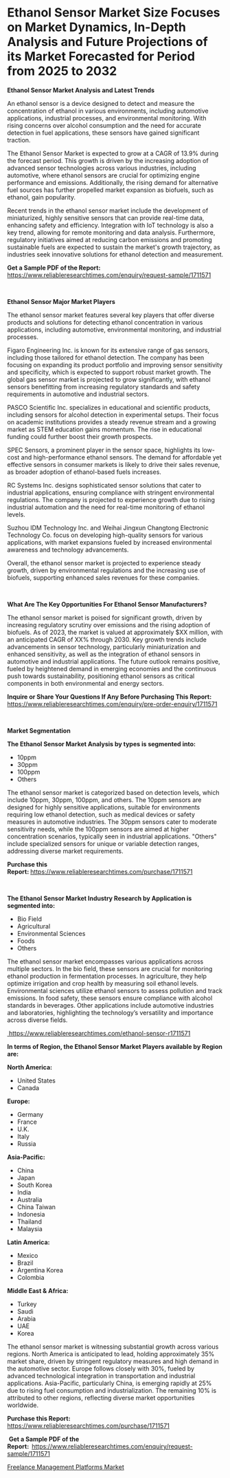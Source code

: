 <p><h1>Ethanol Sensor Market Size Focuses on Market Dynamics, In-Depth Analysis and Future Projections of its Market Forecasted for Period from 2025 to 2032</h1></p><p><strong>Ethanol Sensor Market Analysis and Latest Trends</strong></p>
<p><p>An ethanol sensor is a device designed to detect and measure the concentration of ethanol in various environments, including automotive applications, industrial processes, and environmental monitoring. With rising concerns over alcohol consumption and the need for accurate detection in fuel applications, these sensors have gained significant traction. </p><p>The Ethanol Sensor Market is expected to grow at a CAGR of 13.9% during the forecast period. This growth is driven by the increasing adoption of advanced sensor technologies across various industries, including automotive, where ethanol sensors are crucial for optimizing engine performance and emissions. Additionally, the rising demand for alternative fuel sources has further propelled market expansion as biofuels, such as ethanol, gain popularity.</p><p>Recent trends in the ethanol sensor market include the development of miniaturized, highly sensitive sensors that can provide real-time data, enhancing safety and efficiency. Integration with IoT technology is also a key trend, allowing for remote monitoring and data analysis. Furthermore, regulatory initiatives aimed at reducing carbon emissions and promoting sustainable fuels are expected to sustain the market's growth trajectory, as industries seek innovative solutions for ethanol detection and measurement.</p></p>
<p><strong>Get a Sample PDF of the Report:&nbsp;</strong> <a href="https://www.reliableresearchtimes.com/enquiry/request-sample/1711571?utm_campaign=2714&utm_medium=2&utm_source=Github&utm_content=ia&utm_term=27032025&utm_id=ethanol-sensor">https://www.reliableresearchtimes.com/enquiry/request-sample/1711571</a></p>
<p>&nbsp;</p>
<p><strong>Ethanol Sensor Major Market Players</strong></p>
<p><p>The ethanol sensor market features several key players that offer diverse products and solutions for detecting ethanol concentration in various applications, including automotive, environmental monitoring, and industrial processes. </p><p>Figaro Engineering Inc. is known for its extensive range of gas sensors, including those tailored for ethanol detection. The company has been focusing on expanding its product portfolio and improving sensor sensitivity and specificity, which is expected to support robust market growth. The global gas sensor market is projected to grow significantly, with ethanol sensors benefitting from increasing regulatory standards and safety requirements in automotive and industrial sectors.</p><p>PASCO Scientific Inc. specializes in educational and scientific products, including sensors for alcohol detection in experimental setups. Their focus on academic institutions provides a steady revenue stream and a growing market as STEM education gains momentum. The rise in educational funding could further boost their growth prospects.</p><p>SPEC Sensors, a prominent player in the sensor space, highlights its low-cost and high-performance ethanol sensors. The demand for affordable yet effective sensors in consumer markets is likely to drive their sales revenue, as broader adoption of ethanol-based fuels increases.</p><p>RC Systems Inc. designs sophisticated sensor solutions that cater to industrial applications, ensuring compliance with stringent environmental regulations. The company is projected to experience growth due to rising industrial automation and the need for real-time monitoring of ethanol levels.</p><p>Suzhou IDM Technology Inc. and Weihai Jingxun Changtong Electronic Technology Co. focus on developing high-quality sensors for various applications, with market expansions fueled by increased environmental awareness and technology advancements.</p><p>Overall, the ethanol sensor market is projected to experience steady growth, driven by environmental regulations and the increasing use of biofuels, supporting enhanced sales revenues for these companies.</p></p>
<p>&nbsp;</p>
<p><strong>What Are The Key Opportunities For Ethanol Sensor Manufacturers?</strong></p>
<p><p>The ethanol sensor market is poised for significant growth, driven by increasing regulatory scrutiny over emissions and the rising adoption of biofuels. As of 2023, the market is valued at approximately $XX million, with an anticipated CAGR of XX% through 2030. Key growth trends include advancements in sensor technology, particularly miniaturization and enhanced sensitivity, as well as the integration of ethanol sensors in automotive and industrial applications. The future outlook remains positive, fueled by heightened demand in emerging economies and the continuous push towards sustainability, positioning ethanol sensors as critical components in both environmental and energy sectors.</p></p>
<p><strong>Inquire or Share Your Questions If Any Before Purchasing This Report:</strong> <a href="https://www.reliableresearchtimes.com/enquiry/pre-order-enquiry/1711571?utm_campaign=2714&utm_medium=2&utm_source=Github&utm_content=ia&utm_term=27032025&utm_id=ethanol-sensor">https://www.reliableresearchtimes.com/enquiry/pre-order-enquiry/1711571</a></p>
<p>&nbsp;</p>
<p><strong>Market Segmentation</strong></p>
<p><strong>The Ethanol Sensor Market Analysis by types is segmented into:</strong></p>
<p><ul><li>10ppm</li><li>30ppm</li><li>100ppm</li><li>Others</li></ul></p>
<p><p>The ethanol sensor market is categorized based on detection levels, which include 10ppm, 30ppm, 100ppm, and others. The 10ppm sensors are designed for highly sensitive applications, suitable for environments requiring low ethanol detection, such as medical devices or safety measures in automotive industries. The 30ppm sensors cater to moderate sensitivity needs, while the 100ppm sensors are aimed at higher concentration scenarios, typically seen in industrial applications. "Others" include specialized sensors for unique or variable detection ranges, addressing diverse market requirements.</p></p>
<p><strong>Purchase this Report:&nbsp;</strong><a href="https://www.reliableresearchtimes.com/purchase/1711571?utm_campaign=2714&utm_medium=2&utm_source=Github&utm_content=ia&utm_term=27032025&utm_id=ethanol-sensor">https://www.reliableresearchtimes.com/purchase/1711571</a></p>
<p>&nbsp;</p>
<p><strong>The Ethanol Sensor Market Industry Research by Application is segmented into:</strong></p>
<p><ul><li>Bio Field</li><li>Agricultural</li><li>Environmental Sciences</li><li>Foods</li><li>Others</li></ul></p>
<p><p>The ethanol sensor market encompasses various applications across multiple sectors. In the bio field, these sensors are crucial for monitoring ethanol production in fermentation processes. In agriculture, they help optimize irrigation and crop health by measuring soil ethanol levels. Environmental sciences utilize ethanol sensors to assess pollution and track emissions. In food safety, these sensors ensure compliance with alcohol standards in beverages. Other applications include automotive industries and laboratories, highlighting the technology’s versatility and importance across diverse fields.</p></p>
<p><a href="https://www.reliableresearchtimes.com/ethanol-sensor-r1711571?utm_campaign=2714&utm_medium=2&utm_source=Github&utm_content=ia&utm_term=27032025&utm_id=ethanol-sensor">&nbsp;https://www.reliableresearchtimes.com/ethanol-sensor-r1711571</a></p>
<p><strong>In terms of Region, the Ethanol Sensor Market Players available by Region are:</strong></p>
<p>
    <p> <strong> North America: </strong>
        <ul>
            <li>United States</li>
            <li>Canada</li>
        </ul>
        </p> 
    <p> <strong> Europe: </strong>
        <ul>
            <li>Germany</li>
            <li>France</li>
            <li>U.K.</li>
            <li>Italy</li>
            <li>Russia</li>
        </ul>
        </p> 
    <p> <strong> Asia-Pacific: </strong>
        <ul>
            <li>China</li>
            <li>Japan</li>
            <li>South Korea</li>
            <li>India</li>
            <li>Australia</li>
            <li>China Taiwan</li>
            <li>Indonesia</li>
            <li>Thailand</li>
            <li>Malaysia</li>
        </ul>
        </p> 
    <p> <strong> Latin America: </strong>
        <ul>
            <li>Mexico</li>
            <li>Brazil</li>
            <li>Argentina Korea</li>
            <li>Colombia</li>
        </ul>
        </p> 
    <p> <strong> Middle East & Africa: </strong>
        <ul>
            <li>Turkey</li>
            <li>Saudi</li>
            <li>Arabia</li>
            <li>UAE</li>
            <li>Korea</li>
        </ul>
    </p>
    </p>
<p><p>The ethanol sensor market is witnessing substantial growth across various regions. North America is anticipated to lead, holding approximately 35% market share, driven by stringent regulatory measures and high demand in the automotive sector. Europe follows closely with 30%, fueled by advanced technological integration in transportation and industrial applications. Asia-Pacific, particularly China, is emerging rapidly at 25% due to rising fuel consumption and industrialization. The remaining 10% is attributed to other regions, reflecting diverse market opportunities worldwide.</p></p>
<p><strong>Purchase this Report: </strong><a href="https://www.reliableresearchtimes.com/purchase/1711571?utm_campaign=2714&utm_medium=2&utm_source=Github&utm_content=ia&utm_term=27032025&utm_id=ethanol-sensor">https://www.reliableresearchtimes.com/purchase/1711571</a></p>
<p>&nbsp;<strong>Get a Sample PDF of the Report:&nbsp;&nbsp;</strong><a href="https://www.reliableresearchtimes.com/enquiry/request-sample/1711571?utm_campaign=2714&utm_medium=2&utm_source=Github&utm_content=ia&utm_term=27032025&utm_id=ethanol-sensor">https://www.reliableresearchtimes.com/enquiry/request-sample/1711571</a></p>
<p><strong></strong></p>
<p><p><a href="https://github.com/vitrilaoire/Market-Research-Report-List-1/blob/main/freelance-management-platforms-market.md?utm_campaign=2714&utm_medium=2&utm_source=Github&utm_content=ia&utm_term=27032025&utm_id=ethanol-sensor">Freelance Management Platforms Market</a></p></p>